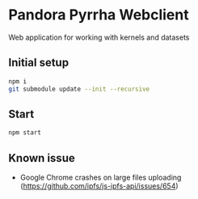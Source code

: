 # Pandora Pyrrha Webclient
Web application for working with kernels and datasets

## Initial setup 
```sh
npm i
git submodule update --init --recursive
```

## Start 
```sh
npm start
```

## Known issue
- Google Chrome crashes on large files uploading (https://github.com/ipfs/js-ipfs-api/issues/654)
